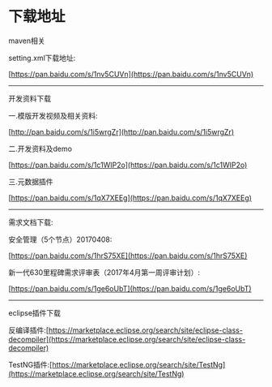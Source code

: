 # 下载地址

maven相关

setting.xml下载地址:

[https://pan.baidu.com/s/1nv5CUVn](https://pan.baidu.com/s/1nv5CUVn)

---

开发资料下载

一.模版开发视频及相关资料:

[http://pan.baidu.com/s/1i5wrgZr](http://pan.baidu.com/s/1i5wrgZr)

二.开发资料及demo

[https://pan.baidu.com/s/1c1WIP2o](https://pan.baidu.com/s/1c1WIP2o)

三.元数据插件

[https://pan.baidu.com/s/1qX7XEEg](https://pan.baidu.com/s/1qX7XEEg)

---

需求文档下载:

安全管理（5个节点）20170408:

[https://pan.baidu.com/s/1hrS75XE](https://pan.baidu.com/s/1hrS75XE)

新一代630里程碑需求评审表（2017年4月第一周评审计划）:

[https://pan.baidu.com/s/1ge6oUbT](https://pan.baidu.com/s/1ge6oUbT)

---

eclipse插件下载

反编译插件:[https://marketplace.eclipse.org/search/site/eclipse-class-decompiler](https://marketplace.eclipse.org/search/site/eclipse-class-decompiler)

TestNG插件:[https://marketplace.eclipse.org/search/site/TestNg](https://marketplace.eclipse.org/search/site/TestNg)

